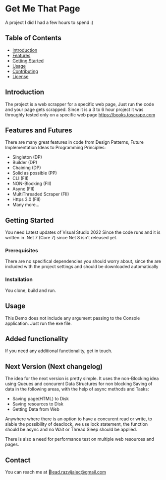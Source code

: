 ﻿# Get Me That Page

A project I did I had a few hours to spend :)


## Table of Contents

- [Introduction](#introduction)
- [Features](#features)
- [Getting Started](#getting-started)
- [Usage](#usage)
- [Contributing](#contributing)
- [License](#license)

## Introduction

The project is a web scrapper for a specific web page, Just run the code and your page gets scrapped.
Since it is a 3 to 6 hour project it was throughly tested only on a specific web page https://books.toscrape.com

## Features and Futures

There are many great features in code from Design Patterns, Future Implementation Ideas to Programming Principles:
- Singleton (DP)
- Builder (DP)
- Chaining (DP)
- Solid as possible (PP)
- CLI (FII)
- NON-Blocking (FII)
- Async (FII)
- MultiThreaded Scraper (FII)
- Https 3.0 (FII)
- Many more...

## Getting Started

You need Latest updates of Visual Studio 2022 Since the code runs and it is written in .Net 7 (Core 7) since Net 8 isn't released yet.

### Prerequisites

There are no specifical dependencies you should worry about, since the are included with the project settings and should be downloaded automatically

### Installation

You clone, build and run. 

## Usage

This Demo does not include any argument passing to the Console application. Just run the exe file.

## Added functionality

If you need any additional functionality, get in touch.

## Next Version (Next changelog)

The idea for the next version is pretty simple.
It uses the non-Blocking idea using Queues and concurent Data
Structures for non blocking Saving of data in the following areas,
with the help of async methods and Tasks:
- Saving page(HTML) to Disk
- Saving resources to Disk
- Getting Data from Web

Anywhere where there is an option to have a concurent read or write,
to siable the possibility of deadlock, we use lock statement,
the function should be async and no Wait or Thread Sleep should be applied.

There is also a need for performance test on multiple web resources and pages.


## Contact

You can reach me at :email:[lead.razvijalec@gmail.com](mailto:lead.razvijalec@gmail.com)

